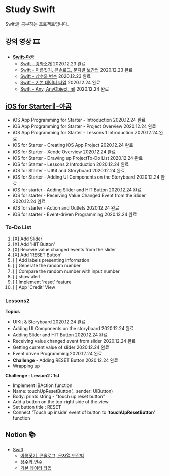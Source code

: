 # Study Swift

Swift을 공부하는 프로젝트입니다.

## 강의 영상 🎞
- [**Swift-야곰**](https://yagom.github.io/swift_basic/)
  - [Swift - 강좌소개](https://yagom.github.io/swift_basic/contents/00_introduction/) 2020.12.23 완료
  - [Swift - 이름짓기, 콘솔로그, 문자열 보간법](https://yagom.github.io/swift_basic/contents/00_introduction/console_log/) 2020.12.23 완료
  - [Swift - 상수와 변수](https://yagom.github.io/swift_basic/contents/01_let_var/) 2020.12.23 완료
  - [Swift - 기본 데이터 타입](https://www.youtube.com/watch?v=3qu7gpzE9IE&list=PLz8NH7YHUj_ZmlgcSETF51Z9GSSU6Uioy&index=4) 2020.12.24 완료
  - [Swift - Any, AnyObject, nil](https://www.youtube.com/watch?v=1QV4-B5ibd4&list=PLz8NH7YHUj_ZmlgcSETF51Z9GSSU6Uioy&index=5) 2020.12.24 완료

## [iOS for Starter📱-야곰](https://www.youtube.com/playlist?list=PLz8NH7YHUj_ZF2oja5rP4Sow5KK1zf2yk)
  - iOS App Programming for Starter - Introduction 2020.12.24 완료
  - iOS App Programming for Starter - Project Overview 2020.12.24 완료
  - iOS App Programming for Starter - Lessons 1 Introduction 2020.12.24 완료
  - iOS for Starter - Creating iOS App Project 2020.12.24 완료
  - iOS for Starter - Xcode Overview 2020.12.24 완료
  - iOS for Starter - Drawing up ProjectTo-Do List 2020.12.24 완료
  - iOS for Starter - Lessons 2 Introduction 2020.12.24 완료
  - iOS for Starter - UIKit and Storyboard 2020.12.24 완료
  - iOS for Starter - Adding UI Components on the Storyboard 2020.12.24 완료
  - iOS for starter - Adding Slider and HIT Button 2020.12.24 완료
  - iOS for starter - Receiving Value Changed Event from the Slider 2020.12.24 완료
  - iOS for starter - Action and Outlets 2020.12.24 완료
  - iOS for starter - Event-driven Programming 2020.12.24 완료

### To-Do List
1. [X] Add Slider
2. [X] Add 'HIT Button'
3. [X] Recevie value changed events from the slider
4. [X] Add 'RESET Button'
5. [ ] Add labels presenting information
6. [ ] Generate the random number
7. [ ] Compare the random number with input number
8. [ ] show alert
8. [ ] Implement 'reset' feature
10. [ ] App 'Credit' View

### Lessons2 
**Topics**
- UIKit & Storyboard 2020.12.24 완료
- Adding UI Components on the storyboard 2020.12.24 완료
- Adding Slider and HIT Button 2020.12.24 완료
- Receiving value changed event from slider 2020.12.24 완료
- Getting current value of slider 2020.12.24 완료
- Event driven Programming 2020.12.24 완료
- **Challenge** - Adding RESET Button 2020.12.24 완료
- Wrapping up

**Challenge - Lesson2 : 1st**
- Implement IBAction function
- Name: touchUpResetButton(_ sender: UIButton)
- Body: prints string - "touch up reset button"
- Add a button on the top-right side of the view
- Set button title : RESET
- Connect 'Touch up inside' event of button to '**touchUpResetButton**' function

## Notion 📚
- [Swift](https://www.notion.so/hyunsang0625/Swift-f1963564412f47e896b7f0f5e25b3d54)
  - [이름짓기, 콘솔로그, 문자열 보간법](https://www.notion.so/hyunsang0625/3b2c2bc5199e48608743a40fed9e02a7)
  - [상수와 변수](https://www.notion.so/hyunsang0625/442580b3e09147bfabc8cc55fa5f852d)
  - [기본 데이터 타입](https://www.notion.so/hyunsang0625/b08cb2733def41aa926e5ac5bb7ccbaa)